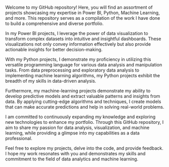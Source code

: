 Welcome to my GitHub repository! Here, you will find an assortment of projects showcasing my expertise in Power BI, Python, Machine Learning, and more. This repository serves as a compilation of the work I have done to build a comprehensive and diverse portfolio.

In my Power BI projects, I leverage the power of data visualization to transform complex datasets into intuitive and insightful dashboards. These visualizations not only convey information effectively but also provide actionable insights for better decision-making.

With my Python projects, I demonstrate my proficiency in utilizing this versatile programming language for various data analysis and manipulation tasks. From data preprocessing and exploratory data analysis to implementing machine learning algorithms, my Python projects exhibit the breadth of my skills in data-driven analysis.

Furthermore, my machine-learning projects demonstrate my ability to develop predictive models and extract valuable patterns and insights from data. By applying cutting-edge algorithms and techniques, I create models that can make accurate predictions and help in solving real-world problems.

I am committed to continuously expanding my knowledge and exploring new technologies to enhance my portfolio. Through this GitHub repository, I aim to share my passion for data analysis, visualization, and machine learning, while providing a glimpse into my capabilities as a data professional.

Feel free to explore my projects, delve into the code, and provide feedback. I hope my work resonates with you and demonstrates my skills and commitment to the field of data analytics and machine learning.
